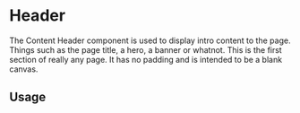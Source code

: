 # Header

The Content Header component is used to display intro content to the page.
Things such as the page title, a hero, a banner or whatnot. This is the first section of really any page.
It has no padding and is intended to be a blank canvas.

## Usage
